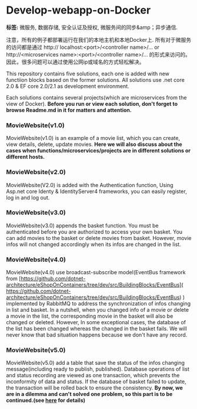 # Develop-webapp-on-Docker
**标签:** 微服务, 数据存储, 安全认证及授权, 微服务间的同步&amp；异步通信.

注意，所有的例子都部署运行在我们的本地主机和本地Docker上.  所有对于微服务的访问都是通过  http:// localhost:<port\>/\<controller name\>/...  or http://\<microservices name\>:\<port\>/\<controller name\>/... 的形式来访问的。因此，很多问题可以通过使用公网ip或域名的方式轻松解决。

This repository contains five solutions, each one is added with new functiion blocks based on the former solutions.
All solutions use .net core 2.0 & EF core 2.0/2.1 as development environment.

Each solutions contains several projects(which are microservices from the view of Docker). **Before you run or view each solution, don't forget to browse Readme.md in it for matters and attention.**

### **MovieWebsite(v1.0)**  
MovieWebsite(v1.0) is an example of a movie list, which you can create, view details, delete, update movies. **Here we will also discuss about the cases when functions/microservices/projects are in different solutions or different hosts.**

### **MovieWebsite(v2.0)**  
MovieWebsite(V2.0) is added with the Authentication function, Using Asp.net core Identy & IdentityServer4 frameworks, you can easily register, log in and log out.

### **MovieWebsite(v3.0)**  
MovieWebsite(v3.0)  appends the basket function. You must be authenticated before you are authorized to access your own basket. You can add movies to the basket or delete movies from basket. However, movie infos will not changed accordingly when its infos are changed in the list.

### **MovieWebsite(v4.0)**    
MovieWebsite(v4.0) use broadcast-subscribe model(EventBus framework from [https://github.com/dotnet-architecture/eShopOnContainers/tree/dev/src/BuildingBlocks/EventBus]( https://github.com/dotnet-architecture/eShopOnContainers/tree/dev/src/BuildingBlocks/EventBus) ) implemented by RabbitMQ to address the synchronization of infos changing in list and basket. In a nutshell, when you changed info of a movie or delete a movie in the list, the corresponding movie in the basket will also be changed or deleted.  However, In some exceptional cases, the database of the list has been changed whereas the changed in the basket fails. We will never know that bad situation happens because we don't have any record.

### **MovieWebsite(v5.0)**  
MovieWebsite(v5.0) add a table that save the status of the infos changing message(including ready to publish, published). Database operations of list and status recording are viewed as one transaction, which prevents the inconformity of data and status. If the database of basket failed to update, the transaction will be rolled back to ensure the consistency. **By now, we are in a dilemma and can't solved one problem, so this part is to be continued.(see [here](https://github.com/China-WenboZhao/Develop-webapp-on-Docker/blob/master/MovieWebsite(v5.0)/Readme.md
) for details)**

